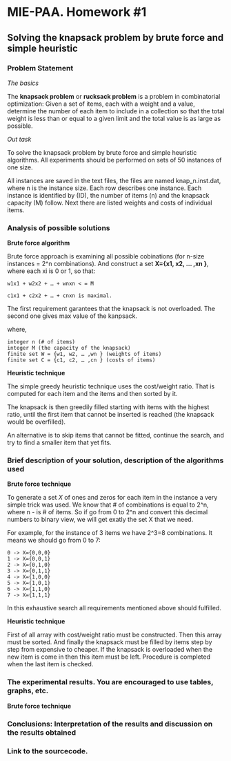 # MIE-PAA. Homework #1 


## Solving the knapsack problem by brute force and simple heuristic

### Problem Statement

*The basics*

The **knapsack problem** or **rucksack problem** is a problem in combinatorial optimization: Given a set of items, each with a weight and a value, determine the number of each item to include in a collection so that the total weight is less than or equal to a given limit and the total value is as large as possible.

*Out task*

To solve the knapsack problem by brute force and simple heuristic algorithms. All experiments should be performed on sets of 50 instances of one size. 

All instances are saved in the text files, the files are named knap_n.inst.dat, where n is the instance size. Each row describes one instance. Each instance is identified by (ID), the number of items (n) and the knapsack capacity (M) follow. Next there are listed weights and costs of individual items.

### Analysis of possible solutions

**Brute force algorithm**

Brute force approach is examining all possible cobinations (for n-size instances = 2^n combinations). And construct a set **X={x1, x2, … ,xn }**, where each xi is 0 or 1, so that:

	w1x1 + w2x2 + … + wnxn < = M 
	
	c1x1 + c2x2 + … + cnxn is maximal.

The first requirement garantees that the knapsack is not overloaded. The second one gives max value of the kanpsack.

where,

	integer n (# of items)
	integer M (the capacity of the knapsack)
	finite set W = {w1, w2, … ,wn } (weights of items)
	finite set C = {c1, c2, … ,cn } (costs of items)

**Heuristic technique**

The simple greedy heuristic technique uses the cost/weight ratio. That is computed for each item and the items and then sorted by it.

The knapsack is then greedily filled starting with items with the highest ratio, until the first item that cannot be inserted is reached (the knapsack would be overfilled).

An alternative is to skip items that cannot be fitted, continue the search, and try to find a smaller item that yet fits.

### Brief description of your solution, description of the algorithms used

**Brute force technique**

To generate a set *X* of ones and zeros for each item in the instance a very simple trick was used. We know that # of combinations is equal to 2^n, where n - is # of items.
So if go from 0 to 2^n and convert this decimal numbers to binary view, we will get exatly the set X that we need.

For example, for the instance of 3 items we have 2^3=8 combinations. It means we should go from 0 to 7:

	0 -> X={0,0,0}
	1 -> X={0,0,1}
	2 -> X={0,1,0}
	3 -> X={0,1,1}
	4 -> X={1,0,0}
	5 -> X={1,0,1}
	6 -> X={1,1,0}
	7 -> X={1,1,1}

In this exhaustive search all requirements mentioned above should fulfilled.

**Heuristic technique**

First of all array with cost/weight ratio must be constructed. Then this array must be sorted. And finally the knapsack must be filled by items step by step from expensive to cheaper. If the knapsack is overloaded when the new item is come in then this item must be left. Procedure is completed when the last item is checked.
	
### The experimental results. You are encouraged to use tables, graphs, etc.

**Brute force technique**


### Conclusions: Interpretation of the results and discussion on the results obtained

### Link to the sourcecode.

